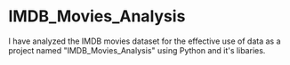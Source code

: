 # IMDB_Movies_Analysis
I have analyzed the IMDB movies dataset for the effective use of data as a project named "IMDB_Movies_Analysis" using Python and it's libaries.
